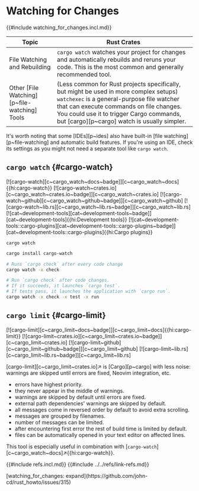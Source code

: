 # Watching for Changes

{{#include watching_for_changes.incl.md}}

| Topic | Rust Crates |
|---|---|
| File Watching and Rebuilding | `cargo watch` watches your project for changes and automatically rebuilds and reruns your code. This is the most common and generally recommended tool. |
| Other [File Watching][p~file-watching] Tools | (Less common for Rust projects specifically, but might be used in more complex setups) `watchexec` is a general-purpose file watcher that can execute commands on file changes. You could use it to trigger Cargo commands, but [cargo][p~cargo] watch is usually simpler. |

It's worth noting that some [IDEs][p~ides] also have built-in [file watching][p~file-watching] and automatic build features. If you're using an IDE, check its settings as you might not need a separate tool like `cargo watch`.

## `cargo watch` {#cargo-watch}

[![cargo-watch][c~cargo_watch~docs~badge]][c~cargo_watch~docs]{{hi:cargo-watch}}
[![cargo-watch~crates.io][c~cargo_watch~crates.io~badge]][c~cargo_watch~crates.io]
[![cargo-watch~github][c~cargo_watch~github~badge]][c~cargo_watch~github]
[![cargo-watch~lib.rs][c~cargo_watch~lib.rs~badge]][c~cargo_watch~lib.rs]
[![cat~development-tools][cat~development-tools~badge]][cat~development-tools]{{hi:Development tools}} [![cat~development-tools::cargo-plugins][cat~development-tools::cargo-plugins~badge]][cat~development-tools::cargo-plugins]{{hi:Cargo plugins}}

`cargo watch`

```sh
cargo install cargo-watch

# Runs `cargo check` after every code change
cargo watch -x check

# Run `cargo check` after code changes.
# If it succeeds, it launches `cargo test`.
# If tests pass, it launches the application with `cargo run`.
cargo watch -x check -x test -x run
```

## `cargo limit` {#cargo-limit}

[![cargo-limit][c~cargo_limit~docs~badge]][c~cargo_limit~docs]{{hi:cargo-limit}}
[![cargo-limit~crates.io][c~cargo_limit~crates.io~badge]][c~cargo_limit~crates.io]
[![cargo-limit~github][c~cargo_limit~github~badge]][c~cargo_limit~github]
[![cargo-limit~lib.rs][c~cargo_limit~lib.rs~badge]][c~cargo_limit~lib.rs]

[cargo-limit][c~cargo_limit~crates.io]↗ is [Cargo][p~cargo] with less noise: warnings are skipped until errors are fixed, Neovim integration, etc.

- errors have highest priority.
- they never appear in the middle of warnings.
- warnings are skipped by default until errors are fixed.
- external path dependencies' warnings are skipped by default.
- all messages come in reversed order by default to avoid extra scrolling.
- messages are grouped by filenames.
- number of messages can be limited.
- after encountering first error the rest of build time is limited by default.
- files can be automatically opened in your text editor on affected lines.

This tool is especially useful in combination with [`cargo-watch`][c~cargo_watch~docs]↗{{hi:cargo-watch}}.

{{#include refs.incl.md}}
{{#include ../../refs/link-refs.md}}

<div class="hidden">
[watching_for_changes: expand](https://github.com/john-cd/rust_howto/issues/315)
</div>
